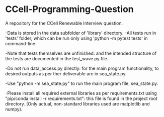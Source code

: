 # CCell-Programming-Question
A repository for the CCell Renewable Interview question.

-Data is stored in the data subfolder of 'library' directory.
-All tests run in 'tests' folder, which can be run only using 'python -m pytest tests' in command-line.

-Note that tests themselves are unfinished: and the intended structure of the tests are documented in the test_wave.py file.


-Do not run data_access.py directly: for the main program functionality, to desired outputs as per ther deliverable are in sea_state.py.

-Use "python -m sea_state.py" to run the main program file, sea_state.py.

-Please install all required external libraries as per requirements.txt using "pip/conda install -r requirements.txt":
this file is found in the project root directory. (Only actual, non-standard libraries used are matplotlib and numpy).


